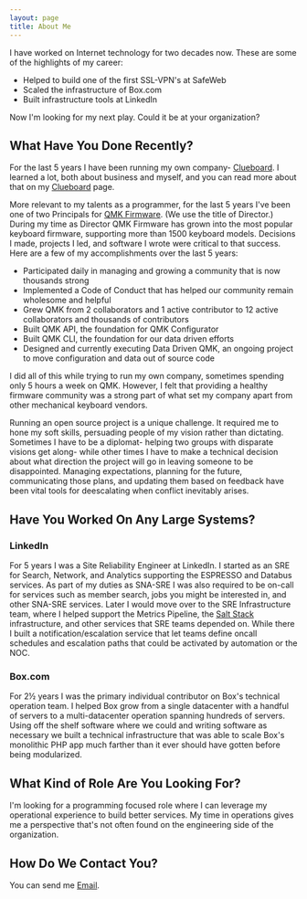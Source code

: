 ```yaml
---
layout: page
title: About Me
---
```


I have worked on Internet technology for two decades now. These are some of the highlights of my career:

* Helped to build one of the first SSL-VPN's at SafeWeb
* Scaled the infrastructure of Box.com
* Built infrastructure tools at LinkedIn

Now I'm looking for my next play. Could it be at your organization?

## What Have You Done Recently?

For the last 5 years I have been running my own company- [Clueboard](clueboard.md). I learned a lot, both about business and myself, and you can read more about that on my [Clueboard](clueboard.md) page.

More relevant to my talents as a programmer, for the last 5 years I've been one of two Principals for [QMK Firmware](https://qmk.fm/). (We use the title of Director.) During my time as Director QMK Firmware has grown into the most popular keyboard firmware, supporting more than 1500 keyboard models. Decisions I made, projects I led, and software I wrote were critical to that success. Here are a few of my accomplishments over the last 5 years:

* Participated daily in managing and growing a community that is now thousands strong
* Implemented a Code of Conduct that has helped our community remain wholesome and helpful
* Grew QMK from 2 collaborators and 1 active contributor to 12 active collaborators and thousands of contributors
* Built QMK API, the foundation for QMK Configurator
* Built QMK CLI, the foundation for our data driven efforts
* Designed and currently executing Data Driven QMK, an ongoing project to move configuration and data out of source code

I did all of this while trying to run my own company, sometimes spending only 5 hours a week on QMK. However, I felt that providing a healthy firmware community was a strong part of what set my company apart from other mechanical keyboard vendors. 

Running an open source project is a unique challenge. It required me to hone my soft skills, persuading people of my vision rather than dictating. Sometimes I have to be a diplomat- helping two groups with disparate visions get along- while other times I have to make a technical decision about what direction the project will go in leaving someone to be disappointed. Managing expectations, planning for the future, communicating those plans, and updating them based on feedback have been vital tools for deescalating when conflict inevitably arises.

## Have You Worked On Any Large Systems?

### LinkedIn

For 5 years I was a Site Reliability Engineer at LinkedIn. I started as an SRE for Search, Network, and Analytics supporting the ESPRESSO and Databus services. As part of my duties as SNA-SRE I was also required to be on-call for services such as member search, jobs you might be interested in, and other SNA-SRE services. Later I would move over to the SRE Infrastructure team, where I helped support the Metrics Pipeline, the [Salt Stack](https://saltproject.io/) infrastructure, and other services that SRE teams depended on. While there I built a notification/escalation service that let teams define oncall schedules and escalation paths that could be activated by automation or the NOC.

### Box.com

For 2½ years I was the primary individual contributor on Box's technical operation team. I helped Box grow from a single datacenter with a handful of servers to a multi-datacenter operation spanning hundreds of servers. Using off the shelf software where we could and writing software as necessary we built a technical infrastructure that was able to scale Box's monolithic PHP app much farther than it ever should have gotten before being modularized.

## What Kind of Role Are You Looking For?

I'm looking for a programming focused role where I can leverage my operational experience to build better services. My time in operations gives me a perspective that's not often found on the engineering side of the organization.

## How Do We Contact You?

You can send me [Email](mailto:github@clueboard.co).
